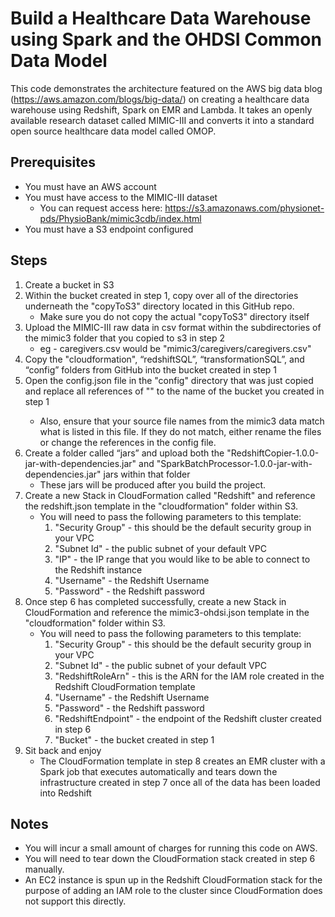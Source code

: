 # Build a Healthcare Data Warehouse using Spark and the OHDSI Common Data Model

This code demonstrates the architecture featured on the AWS big data blog (https://aws.amazon.com/blogs/big-data/) on creating a healthcare data warehouse using Redshift, Spark on EMR and Lambda.  It takes 
an openly available research dataset called MIMIC-III and converts it into a standard open source healthcare data model called OMOP.


## Prerequisites

* You must have an AWS account
* You must have access to the MIMIC-III dataset
	* You can request access here: https://s3.amazonaws.com/physionet-pds/PhysioBank/mimic3cdb/index.html 
* You must have a S3 endpoint configured


## Steps

1. Create a bucket in S3
2. Within the bucket created in step 1, copy over all of the directories underneath the "copyToS3" directory located in this GitHub repo.
	* Make sure you do not copy the actual "copyToS3" directory itself
3. Upload the MIMIC-III raw data in csv format within the subdirectories of the mimic3 folder that you copied to s3 in step 2
	* eg - caregivers.csv would be "mimic3/caregivers/caregivers.csv"
3. Copy the "cloudformation", “redshiftSQL”,  “transformationSQL”, and “config” folders from GitHub into the bucket created in step 1
4. Open the config.json file in the "config" directory that was just copied and replace all references of "<your s3 bucket>" to the name of the bucket you created in step 1
	* Also, ensure that your source file names from the mimic3 data match what is listed in this file.  If they do not match, either rename the files or change the references in the config file.
5. Create a folder called “jars” and upload both the "RedshiftCopier-1.0.0-jar-with-dependencies.jar" and "SparkBatchProcessor-1.0.0-jar-with-dependencies.jar" jars within that folder 
	* These jars will be produced after you build the project.
6. Create a new Stack in CloudFormation called "Redshift" and reference the redshift.json template in the "cloudformation" folder within S3.
	* You will need to pass the following parameters to this template:
		1. "Security Group" - this should be the default security group in your VPC
		2. "Subnet Id" - the public subnet of your default VPC
		3. "IP" - the IP range that you would like to be able to connect to the Redshift instance
		4. "Username" - the Redshift Username
		5. "Password" - the Redshift password
7. Once step 6 has completed successfully, create a new Stack in CloudFormation and reference the mimic3-ohdsi.json template in the "cloudformation" folder within S3.
    * You will need to pass the following parameters to this template:
		1. "Security Group" - this should be the default security group in your VPC
		2. "Subnet Id" - the public subnet of your default VPC
		3. "RedshiftRoleArn" - this is the ARN for the IAM role created in the Redshift CloudFormation template 
		4. "Username" - the Redshift Username
		5. "Password" - the Redshift password
		6. "RedshiftEndpoint" - the endpoint of the Redshift cluster created in step 6
		7. "Bucket" - the bucket created in step 1
8. Sit back and enjoy 
	* The CloudFormation template in step 8 creates an EMR cluster with a Spark job that executes automatically and tears down the infrastructure created in step 7 once all of the data has been loaded into Redshift


## Notes

* You will incur a small amount of charges for running this code on AWS.
* You will need to tear down the CloudFormation stack created in step 6 manually.
* An EC2 instance is spun up in the Redshift CloudFormation stack for the purpose of adding an IAM role to the cluster since CloudFormation does not support this directly.
